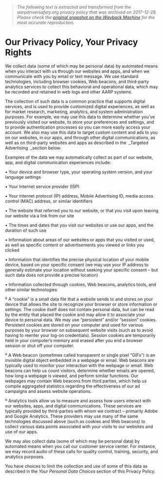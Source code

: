 > *The following text is extracted and transformed from the aarpdriversafety.org privacy policy that was archived on 2017-12-28. Please check the [original snapshot on the Wayback Machine](https://web.archive.org/web/20171228004314id_/http%3A//www.aarp.org/about-aarp/privacy-policy) for the most accurate reproduction.*

# Our Privacy Policy, Your Privacy Rights

We collect data (some of which may be personal data) by automated means when you interact with us through our websites and apps, and when we communicate with you by email or text message. We use standard technologies, including browser cookies, Web beacons, and third-party analytics services to collect this behavioral and operational data, which may be recorded and retained in web logs and other AARP systems.

The collection of such data is a common practice that supports digital services, and is used to provide customized digital experiences, as well as for market research, marketing, analytics, and system administration purposes. For example, we may use this data to determine whether you’ve previously visited our website, to store your preferences and settings, and to provide authentication processes so you can more easily access your account. We also may use this data to target custom content and ads to you on our websites, in our apps, and through other digital communications, as well as on third-party websites and apps as described in the  _Targeted Advertising  _section below.

Examples of the data we may automatically collect as part of our website, app, and digital communication experiences include:

• Your device and browser type, your operating system version, and your language settings

• Your Internet service provider (ISP)

• Your internet protocol (IP) address, Mobile Advertising ID, media access control (MAC) address, or similar identifiers

• The website that referred you to our website, or that you visit upon leaving our website via a link from our site

• The times and dates that you visit our websites or use our apps, and the duration of such use

• Information about areas of our websites or apps that you visited or used, as well as specific content or advertisements you viewed or links you clicked

• Information that identifies the precise physical location of your mobile device, based on your specific consent (we may use your IP address to generally estimate your location without seeking your specific consent – but such data does not provide a precise location)

• Information collected through cookies, Web beacons, analytics tools, and other similar technologies

º A “cookie” is a small data file that a website sends to and stores on your device that allows the site to recognize your browser or store information or settings. The cookie itself does not contain personal data, but can be read by the entity that placed the cookie and may allow it to associate your device to personal data. We may use “persistent” and/or “session” cookies. Persistent cookies are stored on your computer and used for various purposes by your browser on subsequent website visits (such as to avoid having to reenter your log-on credentials). Session cookies are temporarily held in your computer’s memory and erased after you end a browser session or shut off your computer.

º A Web beacon (sometimes called transparent or single pixel “GIFs”) is an invisible digital object embedded in a webpage or email. Web beacons are typically used to monitor your interaction with the webpage or email. Web beacons can help us count visitors, determine whether emails are opened, how long a webpage is viewed, and perform similar functions. Our webpages may contain Web beacons from third parties, which help us compile aggregated statistics regarding the effectiveness of our ad campaigns and assess website operations.   

º Analytics tools allow us to measure and assess how users interact with our websites, apps, and digital communications. These services are typically provided by third-parties with whom we contract – primarily Adobe and Google Analytics. These providers may use many of the same technologies discussed above (such as cookies and Web beacons) to collect various data points associated with your visits to our websites and use of our apps.

We may also collect data (some of which may be personal data) by automated means when you call our customer service center. For instance, we may record audio of these calls for quality control, training, security, and analytics purposes.

You have choices to limit the collection and use of some of this data as described in the _Your Personal Data Choices_ section of this Privacy Policy.
